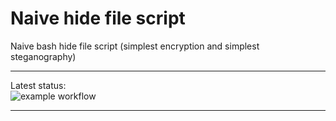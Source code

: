 # Naive hide file script
Naive bash hide file script (simplest encryption and simplest steganography)

---

Latest status:<br>
![example workflow](https://github.com/alvmiller/naive_hide_file_script/actions/workflows/sum-check.yml/badge.svg)

---
